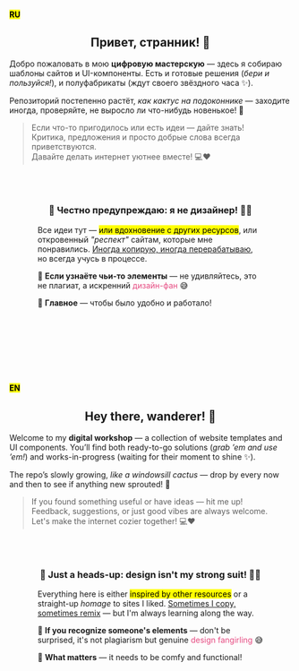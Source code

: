 <h4><mark>RU</mark></h1>
<h2 align="center">Привет, странник! 👋</h2>

<div align="left">
  <p>Добро пожаловать в мою <strong>цифровую мастерскую</strong> — здесь я собираю шаблоны сайтов и UI-компоненты. Есть и готовые решения (<em>бери и пользуйся!</em>), и полуфабрикаты (ждут своего звёздного часа ✨).</p>

  <p>Репозиторий постепенно растёт, <em>как кактус на подоконнике</em> — заходите иногда, проверяйте, не выросло ли что-нибудь новенькое! 🌵</p>

  <blockquote>
  Если что-то пригодилось или есть идеи — дайте знать!<br>
  Критика, предложения и просто добрые слова всегда приветствуются.<br>
  Давайте делать интернет уютнее вместе! 💻❤️
  </blockquote>
</div>



<br>
<br>



<h3 align="center">🚨 Честно предупреждаю: я не дизайнер! 🎨❌</h3>

<div align="left" style="margin: 0 auto; max-width: 80%">
  <p>Все идеи тут — <mark>или вдохновение с других ресурсов</mark>, или откровенный <em>"респект"</em> сайтам, которые мне понравились. <u>Иногда копирую, иногда перерабатываю</u>, но всегда учусь в процессе.</p>

  <div>
  <p>🔎 <strong>Если узнаёте чьи-то элементы</strong> — не удивляйтесь, это не плагиат, а искренний <span style="color: #e64980">дизайн-фан</span> 😅</p>
  <p>🎯 <strong>Главное</strong> — чтобы было удобно и работало!</p>
  </div>
</div>



<br>
<br>
<br>
<br>
<br>
<br>



<h4><mark>EN</mark></h1>
<h2 align="center">Hey there, wanderer! 👋</h2>

<div align="left">
  <p>Welcome to my <strong>digital workshop</strong> — a collection of website templates and UI components. You’ll find both ready-to-go solutions (<em>grab ’em and use ’em!</em>) and works-in-progress (waiting for their moment to shine ✨).</p>

  <p>The repo’s slowly growing, <em>like a windowsill cactus</em> — drop by every now and then to see if anything new sprouted! 🌵</p>

  <blockquote>
  If you found something useful or have ideas — hit me up!<br>
  Feedback, suggestions, or just good vibes are always welcome.<br>
  Let's make the internet cozier together! 💻❤️ 
  </blockquote>
</div>



<br>
<br>



<h3 align="center">🚨 Just a heads-up: design isn't my strong suit! 🎨❌</h3>

<div align="left" style="margin: 0 auto; max-width: 80%">
  <p>Everything here is either <mark>inspired by other resources</mark> or a straight-up <em>homage</em> to sites I liked. <u>Sometimes I copy, sometimes remix</u> — but I'm always learning along the way.</p>

  <div>
  <p>🔎 <strong>If you recognize someone's elements</strong> — don't be surprised, it's not plagiarism but genuine <span style="color: #e64980">design fangirling</span> 😅</p>
  <p>🎯 <strong>What matters</strong> — it needs to be comfy and functional!</p>
  </div>
</div>
